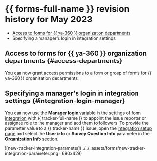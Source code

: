 # {{ forms-full-name }} revision history for May 2023

* [Access to forms for {{ ya-360 }} organization departments](#access-departments)
* [Specifying a manager's login in integration settings](#integration-login-manager)

## Access to forms for {{ ya-360 }} organization departments {#access-departments}

You can now grant access permissions to a form or group of forms for {{ ya-360 }} organization departments.

## Specifying a manager's login in integration settings {#integration-login-manager}

You can now use the **Manager login** variable in the settings of [form integration](../create-task.md) with {{ tracker-full-name }} to appoint the issue reporter or assignee role to the manager and add them to followers.
To provide the parameter value to a {{ tracker-name }} issue, open the [integration setup page](https://cloud.yandex.ru/docs/forms/vars) and select the **User info** or **Survey Question Info** parameter in the **Organization Info** section.

![new-tracker-integration-parameter](../../_assets/forms/new-tracker-integration-parameter.png =690x429)
